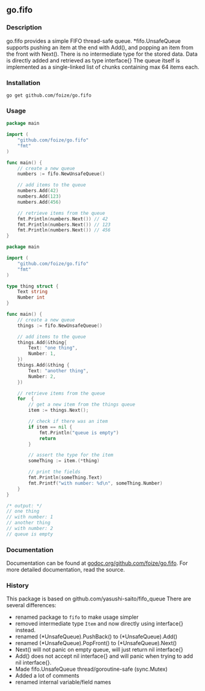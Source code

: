 ## go.fifo

### Description
go.fifo provides a simple FIFO thread-safe queue.
*fifo.UnsafeQueue supports pushing an item at the end with Add(), and popping an item from the front with Next().
There is no intermediate type for the stored data. Data is directly added and retrieved as type interface{}
The queue itself is implemented as a single-linked list of chunks containing max 64 items each.

### Installation
`go get github.com/foize/go.fifo`

### Usage
```go
package main

import (
	"github.com/foize/go.fifo"
	"fmt"
)

func main() {
	// create a new queue
	numbers := fifo.NewUnsafeQueue()

	// add items to the queue
	numbers.Add(42)
	numbers.Add(123)
	numbers.Add(456)

	// retrieve items from the queue
	fmt.Println(numbers.Next()) // 42
	fmt.Println(numbers.Next()) // 123
	fmt.Println(numbers.Next()) // 456
}
```

```go
package main

import (
	"github.com/foize/go.fifo"
	"fmt"
)

type thing struct {
	Text string
	Number int
}

func main() {
	// create a new queue
	things := fifo.NewUnsafeQueue()

	// add items to the queue
	things.Add(&thing{
		Text: "one thing",
		Number: 1,
	})
	things.Add(&thing {
		Text: "another thing",
		Number: 2,
	})

	// retrieve items from the queue
	for  {
		// get a new item from the things queue
		item := things.Next();

		// check if there was an item
		if item == nil {
			fmt.Println("queue is empty")
			return
		}

		// assert the type for the item
		someThing := item.(*thing)

		// print the fields
		fmt.Println(someThing.Text)
		fmt.Printf("with number: %d\n", someThing.Number)
	}
}

/* output: */
// one thing
// with number: 1
// another thing
// with number: 2
// queue is empty
```

### Documentation
Documentation can be found at [godoc.org/github.com/foize/go.fifo](http://godoc.org/github.com/foize/go.fifo).
For more detailed documentation, read the source.

### History
This package is based on github.com/yasushi-saito/fifo_queue
There are several differences:
- renamed package to `fifo` to make usage simpler
- removed intermediate type `Item` and now directly using interface{} instead.
- renamed (*UnsafeQueue).PushBack() to (*UnsafeQueue).Add()
- renamed (*UnsafeQueue).PopFront() to (*UnsafeQueue).Next()
- Next() will not panic on empty queue, will just return nil interface{}
- Add() does not accept nil interface{} and will panic when trying to add nil interface{}.
- Made fifo.UnsafeQueue thread/goroutine-safe (sync.Mutex)
- Added a lot of comments
- renamed internal variable/field names